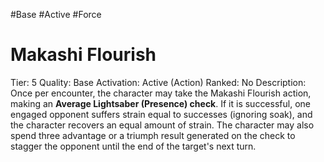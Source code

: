 #Base 
#Active 
#Force 

# Makashi Flourish
Tier: 5
Quality: Base
Activation: Active (Action)
Ranked: No
Description: Once per encounter, the character may take the Makashi Flourish action, making an **Average Lightsaber (Presence) check**. If it is successful, one engaged opponent suffers strain equal to successes (ignoring soak), and the character recovers an equal amount of strain. The character may also spend three advantage or a triumph result generated on the check to stagger the opponent until the end of the target's next turn.